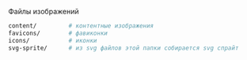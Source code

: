 Файлы изображений

```bash
content/         # контентные изображения
favicons/        # фавиконки
icons/           # иконки
svg-sprite/      # из svg файлов этой папки собирается svg спрайт
```
